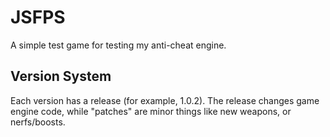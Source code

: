 # JSFPS
A simple test game for testing my anti-cheat engine.
## Version System
Each version has a release (for example, 1.0.2). The release changes game engine code, while "patches" are minor things like new weapons, or nerfs/boosts.
